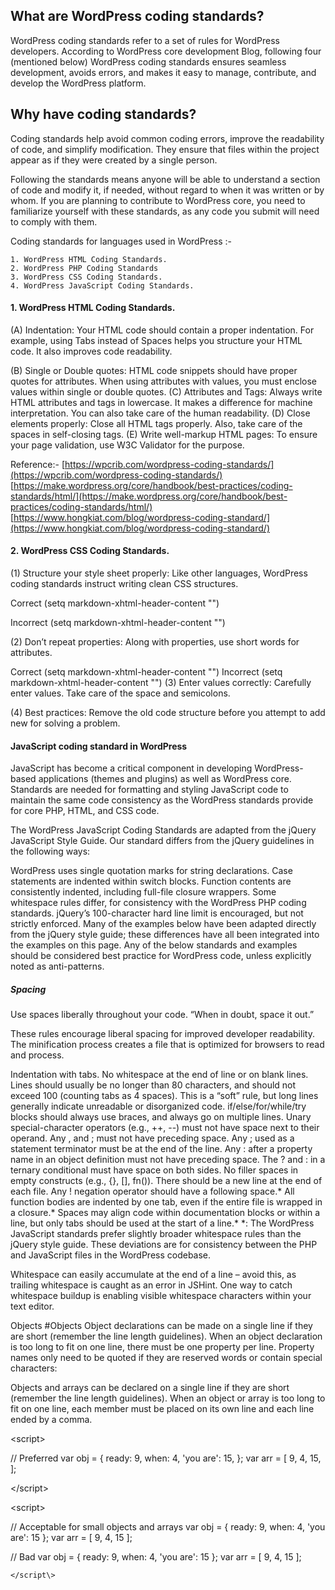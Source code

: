 ## What are WordPress coding standards?

WordPress coding standards refer to a set of rules for WordPress developers.
According to WordPress core development Blog, following four (mentioned below) WordPress coding standards ensures seamless development, avoids errors, and makes it easy to manage, contribute, and develop the WordPress platform.

## Why have coding standards?

Coding standards help avoid common coding errors, improve the readability of code, and simplify modification. They ensure that files within the project appear as if they were created by a single person.

Following the standards means anyone will be able to understand a section of code and modify it, if needed, without regard to when it was written or by whom.
If you are planning to contribute to WordPress core, you need to familiarize yourself with these standards, as any code you submit will need to comply with them. 

Coding standards for languages used in WordPress :- 

    1. WordPress HTML Coding Standards.
    2. WordPress PHP Coding Standards
    3. WordPress CSS Coding Standards.
    4. WordPress JavaScript Coding Standards.

#### 1. WordPress HTML Coding Standards.

(A) Indentation:
 Your HTML code should contain a proper indentation. For example, using Tabs instead of Spaces helps you structure your HTML code. It also improves code readability.

(B) Single or Double quotes: HTML code snippets should have proper quotes for attributes. When using attributes with values, you must enclose values within single or double quotes.
(C) Attributes and Tags: Always write HTML attributes and tags in lowercase. It makes a difference for machine interpretation. You can also take care of the human readability.
(D) Close elements properly: Close all HTML tags properly. Also, take care of the spaces in self-closing tags.
(E) Write well-markup HTML pages: To ensure your page validation, use W3C Validator for the purpose.


Reference:- 
[https://wpcrib.com/wordpress-coding-standards/](https://wpcrib.com/wordpress-coding-standards/)
[https://make.wordpress.org/core/handbook/best-practices/coding-standards/html/](https://make.wordpress.org/core/handbook/best-practices/coding-standards/html/)
[https://www.hongkiat.com/blog/wordpress-coding-standard/](https://www.hongkiat.com/blog/wordpress-coding-standard/)



#### 2. WordPress CSS Coding Standards.
(1) Structure your style sheet properly: Like other languages, WordPress coding standards instruct writing clean CSS structures.

Correct
(setq markdown-xhtml-header-content
      "<style type='text/css'>
#selector {
background: #fff;
color: #000;
}
</style>")

Incorrect
(setq markdown-xhtml-header-content
      "<style type='text/css'>
#selector {
color: #000;
}
#selector { background: #fff; color: #000; }
</style>")

(2) Don’t repeat properties: Along with properties, use short words for attributes.

Correct
(setq markdown-xhtml-header-content
      "<style type='text/css'>
background: #fff;
</style>")
Incorrect
(setq markdown-xhtml-header-content
      "<style type='text/css'>
background: #FFFFFF;
</style>")
(3) Enter values correctly: Carefully enter values. Take care of the space and semicolons.


(4) Best practices: Remove the old code structure before you attempt to add new for solving a problem.

#### JavaScript coding standard in WordPress

JavaScript has become a critical component in developing WordPress-based applications (themes and plugins) as well as WordPress core. Standards are needed for formatting and styling JavaScript code to maintain the same code consistency as the WordPress standards provide for core PHP, HTML, and CSS code.

The WordPress JavaScript Coding Standards are adapted from the jQuery JavaScript Style Guide. Our standard differs from the jQuery guidelines in the following ways:

WordPress uses single quotation marks for string declarations.
Case statements are indented within switch blocks.
Function contents are consistently indented, including full-file closure wrappers.
Some whitespace rules differ, for consistency with the WordPress PHP coding standards.
jQuery’s 100-character hard line limit is encouraged, but not strictly enforced.
Many of the examples below have been adapted directly from the jQuery style guide; these differences have all been integrated into the examples on this page. Any of the below standards and examples should be considered best practice for WordPress code, unless explicitly noted as anti-patterns.

 ##### Spacing
Use spaces liberally throughout your code. “When in doubt, space it out.”

These rules encourage liberal spacing for improved developer readability. The minification process creates a file that is optimized for browsers to read and process.

Indentation with tabs.
No whitespace at the end of line or on blank lines.
Lines should usually be no longer than 80 characters, and should not exceed 100 (counting tabs as 4 spaces). This is a “soft” rule, but long lines generally indicate unreadable or disorganized code.
if/else/for/while/try blocks should always use braces, and always go on multiple lines.
Unary special-character operators (e.g., ++, --) must not have space next to their operand.
Any , and ; must not have preceding space.
Any ; used as a statement terminator must be at the end of the line.
Any : after a property name in an object definition must not have preceding space.
The ? and : in a ternary conditional must have space on both sides.
No filler spaces in empty constructs (e.g., {}, [], fn()).
There should be a new line at the end of each file.
Any ! negation operator should have a following space.*
All function bodies are indented by one tab, even if the entire file is wrapped in a closure.*
Spaces may align code within documentation blocks or within a line, but only tabs should be used at the start of a line.*
*: The WordPress JavaScript standards prefer slightly broader whitespace rules than the jQuery style guide. These deviations are for consistency between the PHP and JavaScript files in the WordPress codebase.

Whitespace can easily accumulate at the end of a line – avoid this, as trailing whitespace is caught as an error in JSHint. One way to catch whitespace buildup is enabling visible whitespace characters within your text editor.

Objects #Objects
Object declarations can be made on a single line if they are short (remember the line length guidelines). When an object declaration is too long to fit on one line, there must be one property per line. Property names only need to be quoted if they are reserved words or contain special characters:

Objects and arrays can be declared on a single line if they are short (remember the line length guidelines). When an object or array is too long to fit on one line, each member must be placed on its own line and each line ended by a comma.

<script\>

// Preferred
var obj = {
    ready: 9,
    when: 4,
    'you are': 15,
};
var arr = [
    9,
    4,
    15,
];

 </script\>

<script\>

// Acceptable for small objects and arrays
var obj = { ready: 9, when: 4, 'you are': 15 };
var arr = [ 9, 4, 15 ];
  
// Bad
var obj = { ready: 9,
    when: 4, 'you are': 15 };
var arr = [ 9,
    4, 15 ];

    </script\>


